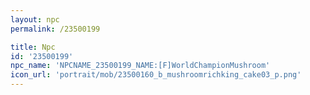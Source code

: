 ```yaml
---
layout: npc
permalink: /23500199

title: Npc
id: '23500199'
npc_name: 'NPCNAME_23500199_NAME:[F]WorldChampionMushroom'
icon_url: 'portrait/mob/23500160_b_mushroomrichking_cake03_p.png'
---
```

